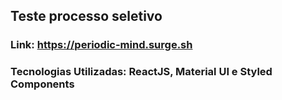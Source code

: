 ## Teste processo seletivo

### Link: https://periodic-mind.surge.sh

### Tecnologias Utilizadas: ReactJS, Material UI e Styled Components
